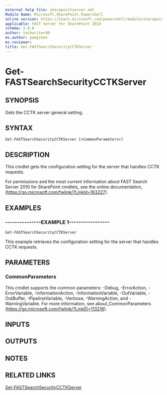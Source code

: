 ```yaml
---
external help file: sharepointserver.xml
Module Name: Microsoft.SharePoint.Powershell
online version: https://learn.microsoft.com/powershell/module/sharepoint-server/get-fastsearchsecuritycctkserver
applicable: FAST Server for SharePoint 2010
schema: 2.0.0
author: techwriter40
ms.author: pamgreen
ms.reviewer:
title: Get-FASTSearchSecurityCCTKServer
---
```


# Get-FASTSearchSecurityCCTKServer

## SYNOPSIS
Gets the CCTK server general setting.

## SYNTAX

```
Get-FASTSearchSecurityCCTKServer [<CommonParameters>]
```

## DESCRIPTION
This cmdlet gets the configuration setting for the server that handles CCTK requests.

For permissions and the most current information about FAST Search Server 2010 for SharePoint cmdlets, see the online documentation, (https://go.microsoft.com/fwlink/?LinkId=163227).

## EXAMPLES

### ---------------EXAMPLE 1-----------------
```
Get-FASTSearchSecurityCCTKServer
```

This example retrieves the configuration setting for the server that handles CCTK requests.

## PARAMETERS

### CommonParameters
This cmdlet supports the common parameters: -Debug, -ErrorAction, -ErrorVariable, -InformationAction, -InformationVariable, -OutVariable, -OutBuffer, -PipelineVariable, -Verbose, -WarningAction, and -WarningVariable. For more information, see about_CommonParameters (https://go.microsoft.com/fwlink/?LinkID=113216).

## INPUTS

## OUTPUTS

## NOTES

## RELATED LINKS

[Set-FASTSearchSecurityCCTKServer](Set-FASTSearchSecurityCCTKServer.md)

